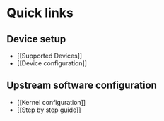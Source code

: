 # Quick links

## Device setup
* [[Supported Devices]]
* [[Device configuration]]

## Upstream software configuration
* [[Kernel configuration]]
* [[Step by step guide]]
